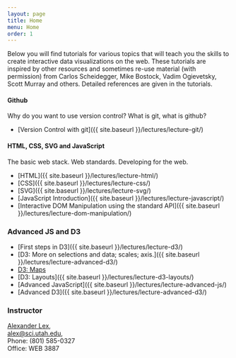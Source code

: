 ```yaml
---
layout: page
title: Home
menu: Home
order: 1
---
```


Below you will find tutorials for various topics that will teach you the skills to create interactive data visualizations on the web. These tutorials are inspired by other resources and sometimes re-use material (with permission) from Carlos Scheidegger, Mike Bostock, Vadim Ogievetsky, Scott Murray and others. Detailed references are given in the tutorials.

#### Github

Why do you want to use version control? What is git, what is github?

- [Version Control with git]({{ site.baseurl }}/lectures/lecture-git/)

#### HTML, CSS, SVG and JavaScript

The basic web stack. Web standards. Developing for the web.

- [HTML]({{ site.baseurl }}/lectures/lecture-html/)
- [CSS]({{ site.baseurl }}/lectures/lecture-css/)
- [SVG]({{ site.baseurl }}/lectures/lecture-svg/)
- [JavaScript Introduction]({{ site.baseurl }}/lectures/lecture-javascript/)
- [Interactive DOM Manipulation using the standard API]({{ site.baseurl }}/lectures/lecture-dom-manipulation/)

### Advanced JS and D3

- [First steps in D3]({{ site.baseurl }}/lectures/lecture-d3/)
- [D3: More on selections and data; scales; axis.]({{ site.baseurl }}/lectures/lecture-advanced-d3/)
- [D3: Maps]({{site.baseurl}}/lectures/lecture-maps/)
- [D3: Layouts]({{ site.baseurl }}/lectures/lecture-d3-layouts/)
- [Advanced JavaScript]({{ site.baseurl }}/lectures/lecture-advanced-js/)
- [Advanced D3]({{ site.baseurl }}/lectures/lecture-advanced-d3/)

### Instructor

[Alexander Lex](http://alexander-lex.net),  
[alex@sci.utah.edu](mailto:alex@sci.utah.edu),  
Phone: (801) 585-0327  
Office: WEB 3887
